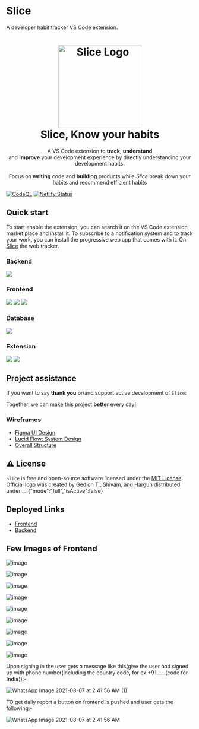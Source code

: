 # Slice

A developer habit tracker VS Code extension.

<h1 align="center">
  <img src="https://i.im.ge/2021/07/27/DBVLX.png" alt="Slice Logo" width="224px"/><br/>
  Slice, Know your habits
</h1>
<p align="center">A VS Code extension to <b>track</b>, <b>understand</b> <br/>and <b>improve</b> your development experience by directly understanding your development habits.<br/><br/>Focus on <b>writing</b> code and <b>building</b> products while <em>Slice</em> break down your habits and recommend efficient habits</p>


[![CodeQL](https://github.com/GedionT/Slice/actions/workflows/codeql-analysis.yml/badge.svg?branch=master)](https://github.com/GedionT/Slice/actions/workflows/codeql-analysis.yml) 
[![Netlify Status](https://api.netlify.com/api/v1/badges/f050968e-d9bd-4f9e-9a15-f7f513129c0a/deploy-status)](https://app.netlify.com/sites/suspicious-shannon-ba26b1/deploys)



## Quick start

To start enable the extension, you can search it on the VS Code extension market place and install it. To subscribe to a notification system and to track your work, you can install the progressive web app that comes with it. On [Slice](https://slice.tech) the web tracker.

### Backend
<img src="https://img.shields.io/badge/Node.js-339933?style=for-the-badge&logo=nodedotjs&logoColor=white">  

### Frontend
<img src="https://img.shields.io/badge/HTML5-E34F26?style=for-the-badge&logo=html5&logoColor=white"> <img src="https://img.shields.io/badge/CSS3-1572B6?style=for-the-badge&logo=css3&logoColor=white"> <img src="https://img.shields.io/badge/React-20232A?style=for-the-badge&logo=react&logoColor=61DAFB">

### Database
<img src="https://img.shields.io/badge/MongoDB-4EA94B?style=for-the-badge&logo=mongodb&logoColor=white">

### Extension
<img src="https://img.shields.io/badge/Node.js-339933?style=for-the-badge&logo=nodedotjs&logoColor=white"> <img src="https://camo.githubusercontent.com/f465ef06b34e97927e9db4c421b277d7034c37b9c3051f526d42822da076e7e2/68747470733a2f2f696d672e736869656c64732e696f2f62616467652f2d56535f436f64652d3030374143433f7374796c653d666f722d7468652d6261646765266c6f676f3d76697375616c2d73747564696f2d636f6465266c6f676f436f6c6f723d7768697465">


## Project assistance

If you want to say **thank you** or/and support active development of `Slice`:

Together, we can make this project **better** every day!

### Wireframes 

- [Figma UI Design](https://www.figma.com/file/cul71mDT37gGNMhBuG5dtr/Untitled?node-id=0%3A1)
- [Lucid Flow: System Design](https://lucid.app/lucidchart/c3d9fee3-0123-42c8-b444-9bda69299d81/edit?viewport_loc=-16%2C-322%2C2413%2C1101%2C0_0&shared=true)
- [Overall Structure](https://lucid.app/lucidchart/f1801f87-51e6-4ba5-8dd9-16e108216c25/edit?page=0_0#)

## ⚠️ License

`Slice` is free and open-source software licensed under the [MIT License](https://github.com/GedionT/Slice/blob/master/LICENSE). Official [logo](https://github.com) was created by [Gedion T.](https://github.com/GedionT), [Shivam](https://github.com/shivamsouravjha), and [Hargun](https://github.com/hkaur008.com) distributed under ...
{"mode":"full","isActive":false}


## Deployed Links
- [Frontend](https://microteams.tech/)
- [Backend](https://slice--back.herokuapp.com/)


## Few Images of Frontend

![image](https://user-images.githubusercontent.com/60891544/128580430-f7046355-9e61-401e-9f25-749f266a3957.png)

![image](https://user-images.githubusercontent.com/60891544/128579930-6742252e-3335-4d88-8472-16d04699d3a4.png)

![image](https://user-images.githubusercontent.com/60891544/128580364-f9bcaf83-52d6-436e-94e0-eba1ce43ef4c.png)

![image](https://user-images.githubusercontent.com/60891544/128580396-5f63330f-cabb-4b0a-b2f5-13e0cba9c86f.png)

![image](https://user-images.githubusercontent.com/60891544/128580405-c50f566f-88b9-40a8-b4c2-b5a7971ab5f4.png)

![image](https://user-images.githubusercontent.com/60891544/128580419-fcbb35c8-c776-45cc-823f-8ba8e9c08eb5.png)

![image](https://user-images.githubusercontent.com/60891544/128580449-cec3b8a9-e143-468d-ac18-0297976d28a9.png)

![image](https://user-images.githubusercontent.com/60891544/128580469-8ded6466-d82a-4e5a-aefc-d7e254f7eab5.png)

![image](https://user-images.githubusercontent.com/60891544/128580487-2c97bc91-daa2-4b85-b14c-a03d8d4d73bd.png)



Upon signing in the user gets a message like this(give the user had signed up with phone number(including the country code, for ex +91......(code for **India**)):-

![WhatsApp Image 2021-08-07 at 2 41 56 AM (1)](https://user-images.githubusercontent.com/60891544/128572254-f14ab259-60df-43f7-8789-5611438b6151.jpeg)

TO get daily report a button on frontend is pushed and user gets the following:-


![WhatsApp Image 2021-08-07 at 2 41 56 AM](https://user-images.githubusercontent.com/60891544/128572261-63f580ee-bfaf-47d7-b6ce-b015318c8c26.jpeg)

